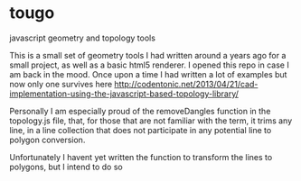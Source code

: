 tougo
=====

javascript geometry and topology tools

This is a small set of geometry tools I had written around a years ago for a small project, as well as a basic html5
renderer. I opened this repo in case I am back in the mood. Once upon a time I had written a lot of examples but now
only one survives here http://codentonic.net/2013/04/21/cad-implementation-using-the-javascript-based-topology-library/

Personally I am especially proud of the removeDangles function in the topology.js file, that, for those that are not familiar
with the term, it trims any line, in a line collection that does not participate in any potential line to polygon
conversion.

Unfortunately I havent yet written the function to transform the lines to polygons, but I intend to do so
